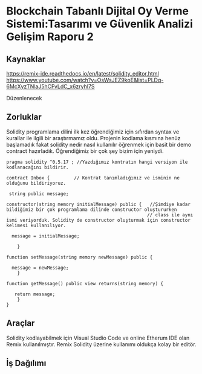 # Blockchain Tabanlı Dijital Oy Verme Sistemi:Tasarımı ve Güvenlik Analizi Gelişim Raporu 2

## Kaynaklar

https://remix-ide.readthedocs.io/en/latest/solidity_editor.html
https://www.youtube.com/watch?v=OsWsJEZ9koE&list=PLDq-6McXyzTNlaJ5hCFvLdC_x6zryhl7S

Düzenlenecek

## Zorluklar

Solidity programlama dilini ilk kez öğrendiğimiz için sıfırdan syntax ve kurallar ile ilgili bir araştırmamız oldu.
Projenin kodlama kısmına henüz başlamadık fakat solidity nedir nasıl kullanılır öğrenmek için basit bir demo contract hazırladık.
Öğrendiğimiz bir çok şey bizim için yeniydi.


```solidity
pragma solidity ^0.5.17 ; //Yazdığımız kontratın hangi versiyon ile kodlanacağını bildirir.

contract Inbox {         // Kontrat tanımladığımız ve isminin ne olduğunu bildiriyoruz.
    
 string public message;
 
constructor(string memory initialMessage) public {   //Şimdiye kadar bildiğimiz bir çok programlama dilinde constructor oluştururken
                                                    // class ile aynı ismi veriyorduk. Solidity de constructor oluşturmak için constructor kelimesi kullanılıyor.
       
  message = initialMessage;
        
    }
    
function setMessage(string memory newMessage) public {  
        
  message = newMessage;
    }
    
function getMessage() public view returns(string memory) {
        
   return message;
    }
}

```

## Araçlar

Solidity kodlayabilmek için Visual Studio Code ve online Etherum IDE olan Remix kullanılmıştır. Remix Solidity üzerine kullanımı oldukça kolay bir editör.
## İş Dağılımı

